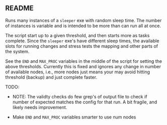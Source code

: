README
------

Runs many instances of a `sleeper` exe with random sleep time.
The number of instances is variable and is intended to be more
than can run all at once.

The script start up to a given threshold, and then starts more as tasks
complete.  Since the `sleeper` exe's have different sleep times, the
available slots for running changes and stress tests the mapping and other
parts of the system.

See the `END` and `MAX_PROC` variables in the middle of the script for
setting the above thresholds.  Currently this is fixed and ignores
any change in number of available nodes, i.e., more nodes just means
your may avoid hitting threshold (backup) and just complete faster.

TODO:
 - NOTE: The validty checks do few grep's of output file
   to check if number of expected matches the config for
   that run.  A bit fragile, and likely needs improvement.

 - Make `END` and `MAX_PROC` variables smarter to use num nodes

